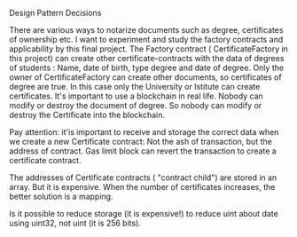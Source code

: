Design Pattern Decisions

There are various ways to notarize documents such as degree, certificates of ownership etc. 
I want to experiment and study the factory contracts and applicability by this final project. 
The Factory contract ( CertificateFactory in this project) can create other certificate-contracts with the data of degrees of students : Name, date of birth, type degree and date of degree.  Only the owner of CertificateFactory can create other documents, so certificates of degree are true. In this case only the University or Istitute can create certificates. It's important to use a blockchain in real life.
Nobody can modify or destroy the document of degree. So nobody can modify or destroy the Certificate into the blockchain.

Pay attention: it'is important to receive and storage the correct data  when we create a new Certificate contract: Not the ash of transaction, but the address of contract.
Gas limit block can revert the transaction to create a certificate contract. 

The addresses of Certificate contracts ( "contract child") are stored in an array. But it is expensive. When the number of certificates increases, the better solution is a mapping.

Is it possible to reduce storage (it is expensive!) to reduce uint about date using uint32, not uint (it is 256 bits).


